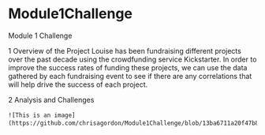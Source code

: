 # Module1Challenge
Module 1 Challenge

1 Overview of the Project
  Louise has been fundraising different projects over the past decade using the crowdfunding service Kickstarter. 
  In order to improve the success rates of funding these projects, we can use the data gathered by each fundraising event to see if there are any correlations that will help drive the success of each project. 
  
  2 Analysis and Challenges
  
  
    ![This is an image](https://github.com/chrisagordon/Module1Challenge/blob/13ba6711a20f47b8e97688c6083544561d696007/Theater_Outcomes_vs_Launch.png)
    
